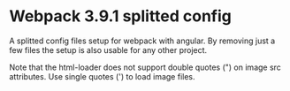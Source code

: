# Webpack 3.9.1 splitted config #

A splitted config files setup for webpack with angular.
By removing just a few files the setup is also usable for any other project.

Note that the html-loader does not support double quotes (") on image src attributes. Use single quotes (') to load image files.
